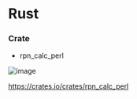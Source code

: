 # Rust

### Crate
- rpn_calc_perl

![image](https://github.com/Perlverity/Rust/assets/68835326/702343a2-73f8-48fb-9492-01f75c7afa1d)

https://crates.io/crates/rpn_calc_perl

